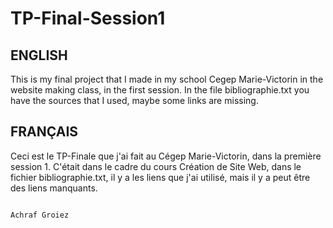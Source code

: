 # TP-Final-Session1
## ENGLISH
This is my final project that I made in my school Cegep Marie-Victorin in the website making class, in the first session. In the file bibliographie.txt you have the sources that I used, maybe some links are missing.

## FRANÇAIS
Ceci est le TP-Finale que j'ai fait au Cégep Marie-Victorin, dans la première session 1. C'était dans le cadre du cours Création de Site Web, dans le fichier bibliographie.txt, il y a les liens que j'ai utilisé, mais il y a peut être des liens manquants.

                                                                                      Achraf Groiez
